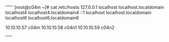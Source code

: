 ''''''
[root@c04m ~]# cat /etc/hosts
127.0.0.1   localhost localhost.localdomain localhost4 localhost4.localdomain4
::1         localhost localhost.localdomain localhost6 localhost6.localdomain6

10.10.10.57     c04m
10.10.10.58     c04n1
10.10.10.59     c04n2

'''''
